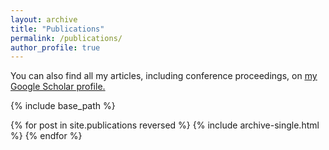 ```yaml
---
layout: archive
title: "Publications"
permalink: /publications/
author_profile: true
---
```


You can also find all my articles, including conference proceedings, on <u><a href="https://scholar.google.com/citations?user=VpA3ozAAAAAJ&hl=enm">my Google Scholar profile</a>.</u>
  
{% include base_path %}

{% for post in site.publications reversed %}
  {% include archive-single.html %}
{% endfor %}

